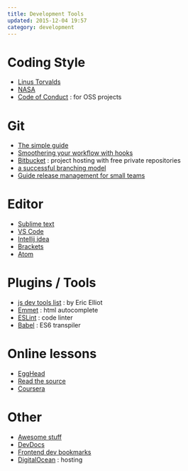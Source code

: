 ```yaml
---
title: Development Tools
updated: 2015-12-04 19:57
category: development
---
```

# Coding Style
- [Linus Torvalds](https://github.com/torvalds/linux/blob/master/Documentation/CodingStyle)
- [NASA](http://pixelscommander.com/wp-content/uploads/2014/12/P10.pdf)
- [Code of Conduct](http://contributor-covenant.org/) : for OSS projects

# Git

- [The simple guide](http://rogerdudler.github.io/git-guide/)
- [Smoothering your workflow with hooks](http://rhumaric.com/2013/07/smoothening-your-workflow-with-git-hooks/)
- [Bitbucket](https://bitbucket.org/) : project hosting with free private repositories
- [a successful branching model](http://nvie.com/posts/a-successful-git-branching-model/)
- [Guide release management for small teams](https://www.toptal.com/devops/guide-release-management-for-small-teams)

# Editor

- [Sublime text](http://www.sublimetext.com/)
- [VS Code](https://code.visualstudio.com/)
- [Intellij idea](https://www.jetbrains.com/idea/)
- [Brackets](http://brackets.io/)
- [Atom](https://atom.io/)

# Plugins / Tools

- [js dev tools list](https://medium.com/javascript-scene/must-see-javascript-dev-tools-that-put-other-dev-tools-to-shame-aca6d3e3d925) : by Eric Elliot
- [Emmet](http://emmet.io/) : html autocomplete
- [ESLint](http://eslint.org/) : code linter
- [Babel](http://babeljs.io/) : ES6 transpiler

# Online lessons

- [EggHead](https://egghead.io/technologies)
- [Read the source](http://hangouts.readthesource.io/)
- [Coursera](https://www.coursera.org/)

# Other

- [Awesome stuff](https://github.com/sindresorhus/awesome)
- [DevDocs](http://devdocs.io/)
- [Frontend dev bookmarks](https://github.com/dypsilon/frontend-dev-bookmarks)
- [DigitalOcean](https://www.digitalocean.com/) : hosting

